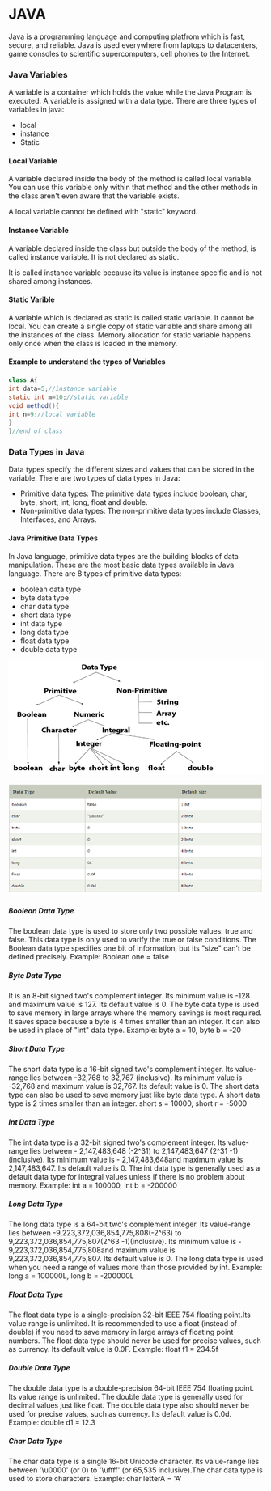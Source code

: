 # JAVA
Java is a programming language and computing platfrom which is fast, secure, and reliable. Java is used everywhere from laptops to datacenters, game consoles to scientific supercomputers, cell phones to the Internet. 

### Java Variables
A variable is a container which holds the value while the Java Program is executed. A variable is assigned with a data type. There are three types of variables in java:
 * local
 * instance
 * Static

 #### Local Variable
 A variable declared inside the body of the method is called local variable. You can use this variable only within that method and the other methods in the class aren't even aware that the variable exists.

A local variable cannot be defined with "static" keyword.

#### Instance Variable
A variable declared inside the class but outside the body of the method, is called instance variable. It is not declared as static.

It is called instance variable because its value is instance specific and is not shared among instances.

#### Static Varible
A variable which is declared as static is called static variable. It cannot be local. You can create a single copy of static variable and share among all the instances of the class. Memory allocation for static variable happens only once when the class is loaded in the memory.

#### Example to understand the types of Variables
```java
class A{  
int data=5;//instance variable  
static int m=10;//static variable  
void method(){  
int n=9;//local variable  
}  
}//end of class
```
### Data Types in Java
 Data types specify the different sizes and values that can be stored in the variable. There are two types of data types in Java:

* Primitive data types: The primitive data types include boolean, char, byte, short, int, long, float and double.
* Non-primitive data types: The non-primitive data types include Classes, Interfaces, and Arrays.

#### Java Primitive Data Types
In Java language, primitive data types are the building blocks of data manipulation. These are the most basic data types available in Java language.
There are 8 types of primitive data types:
* boolean data type
* byte data type
* char data type
* short data type
* int data type
* long data type
* float data type
* double data type

![Java Data Types](https://github.com/devrajadhikari333/JAVA_info/blob/master/images/data_types.PNG)

![Java Data Types Size](https://github.com/devrajadhikari333/JAVA_info/blob/master/images/data_types_size.PNG)

##### Boolean Data Type
The boolean data type is used to store only two possible values: true and false. This data type is only used to varify the true or false conditions.
The Boolean data type specifies one bit of information, but its "size" can't be defined precisely.
Example: Boolean one = false
 ##### Byte Data Type
 It is an 8-bit signed two's complement integer. Its minimum value is -128 and maximum value is 127. Its default value is 0.
 The byte data type is used to save memory in large arrays where the memory savings is most required. It saves space because a byte is 4 times smaller than an integer. It can also be used in place of "int" data type.
 Example: byte a = 10, byte b = -20
 ##### Short Data Type
 The short data type is a 16-bit signed two's complement integer. Its value-range lies between -32,768 to 32,767 (inclusive). Its minimum value is -32,768 and maximum value is 32,767. Its default value is 0.
 The short data type can also be used to save memory just like byte data type. A short data type is 2 times smaller than an integer.
 short s = 10000, short r = -5000
 ##### Int Data Type
 The int data type is a 32-bit signed two's complement integer. Its value-range lies between - 2,147,483,648 (-2^31) to 2,147,483,647 (2^31 -1) (inclusive). Its minimum value is - 2,147,483,648and maximum value is 2,147,483,647. Its default value is 0.
The int data type is generally used as a default data type for integral values unless if there is no problem about memory.
Example: int a = 100000, int b = -200000
 ##### Long Data Type
 The long data type is a 64-bit two's complement integer. Its value-range lies between -9,223,372,036,854,775,808(-2^63) to 9,223,372,036,854,775,807(2^63 -1)(inclusive). Its minimum value is - 9,223,372,036,854,775,808and maximum value is 9,223,372,036,854,775,807. Its default value is 0. The long data type is used when you need a range of values more than those provided by int.
Example: long a = 100000L, long b = -200000L
##### Float Data Type
The float data type is a single-precision 32-bit IEEE 754 floating point.Its value range is unlimited. It is recommended to use a float (instead of double) if you need to save memory in large arrays of floating point numbers. The float data type should never be used for precise values, such as currency. Its default value is 0.0F.
Example: float f1 = 234.5f
##### Double Data Type
The double data type is a double-precision 64-bit IEEE 754 floating point. Its value range is unlimited. The double data type is generally used for decimal values just like float. The double data type also should never be used for precise values, such as currency. Its default value is 0.0d.
Example: double d1 = 12.3
##### Char Data Type
The char data type is a single 16-bit Unicode character. Its value-range lies between '\u0000' (or 0) to '\uffff' (or 65,535 inclusive).The char data type is used to store characters.
Example: char letterA = 'A'